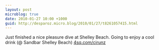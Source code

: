 ```yaml
---
layout: post
microblog: true
date: 2010-01-27 10:00 +1000
guid: http://desparoz.micro.blog/2010/01/27/t8261057415.html
---
```

Just finished a nice pleasure dive at Shelley Beach. Going to enjoy a cool drink (@ Sandbar Shelley Beach) [4sq.com/cirunz](http://4sq.com/cirunz)

